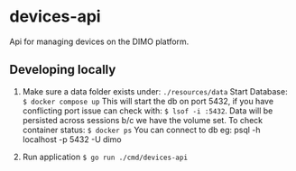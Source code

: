 # devices-api
Api for managing devices on the DIMO platform.

## Developing locally

1. Make sure a data folder exists under: `./resources/data`
Start Database: `$ docker compose up`
This will start the db on port 5432, if you have conflicting port issue can check with: `$ lsof -i :5432`. 
Data will be persisted across sessions b/c we have the volume set. 
To check container status: `$ docker ps`
You can connect to db eg: psql -h localhost -p 5432 -U dimo

2. Run application
`$ go run ./cmd/devices-api` 
